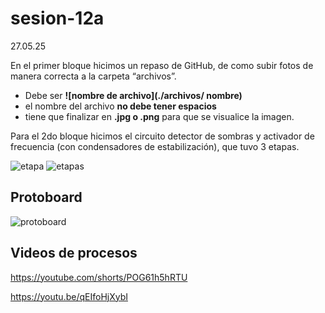 # sesion-12a

27.05.25

En el primer bloque hicimos un repaso de GitHub, de como subir fotos de manera correcta a la carpeta “archivos”.

- Debe ser **![nombre de archivo](./archivos/ nombre)**
- el nombre del archivo **no debe tener espacios**
- tiene que finalizar en **.jpg o .png** para que se visualice la imagen.

Para el 2do bloque hicimos el circuito detector de sombras y activador de frecuencia (con condensadores de estabilización), que tuvo 3 etapas.

![etapa](https://github.com/isabellagutierrezm/dis8644-2025-1/blob/main/09-isabellagutierrezm/sesion-12a/archivos/etapa.jpeg)
![etapas](https://github.com/isabellagutierrezm/dis8644-2025-1/blob/main/09-isabellagutierrezm/sesion-12a/archivos/etapas.jpeg)

## Protoboard

![protoboard](https://github.com/isabellagutierrezm/dis8644-2025-1/blob/main/09-isabellagutierrezm/sesion-12a/archivos/protoboard.jpeg)

## Videos de procesos

<https://youtube.com/shorts/POG61h5hRTU>

<https://youtu.be/qEIfoHjXybI>
